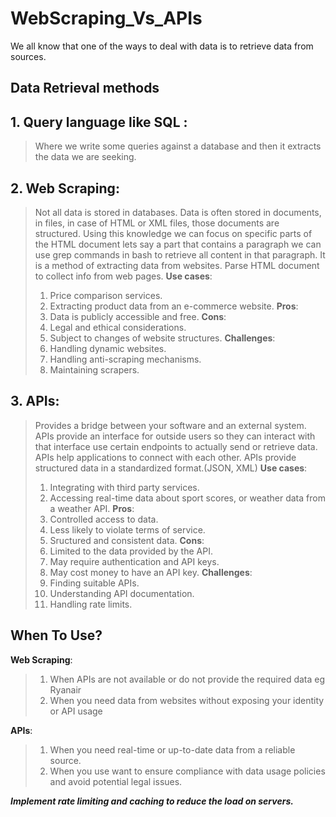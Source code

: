 # WebScraping_Vs_APIs

We all know that one of the ways to deal with data is to retrieve data from sources.

## Data Retrieval methods

## **1. Query language like SQL** :
> Where we write some queries against a database and then it extracts the data we are seeking.

## **2. Web Scraping**:
> Not all data is stored in databases. Data is often stored in documents, in files, in case of HTML or XML files, those documents are structured. Using this knowledge we 
  can focus on specific parts of the HTML document lets say a part that contains a paragraph we can use grep commands in bash to retrieve all content in that paragraph.
> It is a method of extracting data from websites.
> Parse HTML document to collect info from web pages.
> **Use cases**:
> 1. Price comparison services.
> 2. Extracting product data from an e-commerce website.
> **Pros**:
> 1. Data is publicly accessible and free.
> **Cons**: 
> 1. Legal and ethical considerations.
> 2. Subject to changes of website structures.
> **Challenges**: 
> 1. Handling dynamic websites.
> 2. Handling anti-scraping mechanisms.
> 3. Maintaining scrapers.

## **3. APIs**:
> Provides a bridge between your software and an external system. APIs provide an interface for outside users so they can interact with that interface use certain endpoints to actually send or retrieve data.
> APIs help applications to connect with each other.
> APIs provide structured data in a standardized format.(JSON, XML)
> **Use cases**:
> 1. Integrating with third party services.
> 2. Accessing real-time data about sport scores, or weather data from a weather API.
> **Pros**:
> 1. Controlled access to data.
> 2. Less likely to violate terms of service.
> 3. Sructured and consistent data.
> **Cons**:
> 1. Limited to the data provided by the API.
> 2. May require authentication and API keys.
> 3. May cost money to have an API key.
> **Challenges**:
> 1. Finding suitable APIs.
> 2. Understanding API documentation.
> 3. Handling rate limits.

## When To Use?

**Web Scraping**:
> 1. When APIs are not available or do not provide the required data eg Ryanair
> 2. When you need data from websites without exposing your identity or API usage

**APIs**:
> 1. When you need real-time or up-to-date data from a reliable source.
> 2. When you use want to ensure compliance with data usage policies and avoid potential legal issues.

**_Implement rate limiting and caching to reduce the load on servers._**

